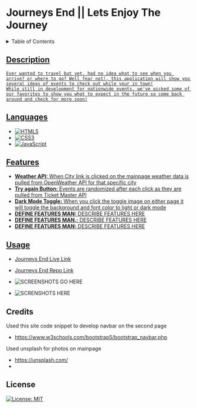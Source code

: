 # Journeys End || Lets Enjoy The Journey

<details>
<summary>Table of Contents</summary>
    <ul>
        <li><a href="#description">Description</li>
        <li><a href="#languages">languages</li>
        <li><a href="#features">Features</li>
        <li><a href="#usage">Usage</li>
        <li><a href="#credits">Credits</li>
        <li><a href="#license">License</li>
    </ul>
</details>

## Description

    Ever wanted to travel but yet, had no idea what to see when you arrive? or where to go? Well fear not!, this application will show you several ideas of events to check out while your in town!
    While still in development for nationwide events, we've picked some of our favorites to show you what to expect in the future so come back around and check for more soon!

## Languages

* ![HTML5](https://img.shields.io/badge/html5-%23E34F26.svg?style=for-the-badge&logo=html5&logoColor=white)
* ![CSS3](https://img.shields.io/badge/css3-%231572B6.svg?style=for-the-badge&logo=css3&logoColor=white)
* ![JavaScript](https://img.shields.io/badge/javascript-%23323330.svg?style=for-the-badge&logo=javascript&logoColor=%23F7DF1E)

## Features

* **Weather API:** When City link is clicked on the mainpage weather data is pulled from OpenWeather API for that specific city
* **Try again Button:** Events are randomized after each click as they are pulled from Ticket Master API
* **Dark Mode Toggle:** When you click the toggle image on either page it will toggle the background and font color to light or dark mode
* **DEFINE FEATURES MAN:** DESCRIBE FEATURES HERE
* **DEFINE FEATURES MAN.:** DESCRIBE FEATURES HERE
* **DEFINE FEATURES MAN:** DESCRIBE FEATURES HERE 

## Usage



* [Journeys End Live Link](https://ivionsters.github.io/Journeys-End/)

* [Journeys End Repo Link](https://github.com/IVIonsters/Journeys-End)

* ![SCREENSHOTS GO HERE](./assets/refimages/lightmodemain.png)
* ![SCRENSHOTS HERE](./assets/refimages/lightmodeblog.png)


## Credits

Used this site code snippet to develop navbar on the second page

* <https://www.w3schools.com/bootstrap5/bootstrap_navbar.php>

Used unsplash for photos on mainpage

* <https://unsplash.com/>
*

## License

[![License: MIT](https://img.shields.io/badge/License-MIT-yellow.svg)](https://opensource.org/licenses/MIT)

